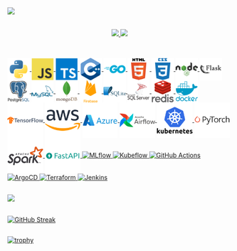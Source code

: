 

##
 ![](https://komarev.com/ghpvc/?username=SauloHenriqueAguiar)
##
<!--
**SauloHenriqueAguiar/SauloHenriqueAguiar** is a ✨ _special_ ✨ repository because its `README.md` (this file) appears on your GitHub profile.

Here are some ideas to get you started:

- 🔭 I’m currently working on algotrading strategies of cryptocurrency.
- 🌱 I’m currently learning docker, api restful
- 👯 I’m looking to collaborate on framework strategies algorithm investment cryptocyrrency.
- 📫 How to reach me: saulohjr@hotmail.com
-->
<div align="center">
  <a href="https://github.com/SauloHenriqueAguiar">
  <img height="180em" src="https://github-readme-stats.vercel.app/api?username=SauloHenriqueAguiar&show_icons=true&theme=dark&include_all_commits=true&count_private=true"/>
  <img height="180em" src="https://github-readme-stats.vercel.app/api/top-langs/?username=SauloHenriqueAguiar&layout=compact&langs_count=7&theme=dark"/>
</div>
  
  ##
<div style="display: inline_block"><br>
  <img align="center" alt="Rafa-Js" height="50" width="50" src="https://github.com/devicons/devicon/blob/master/icons/python/python-original.svg">
  <img align="center" alt="Rafa-Js" height="50" width="50" src="https://github.com/devicons/devicon/blob/master/icons/javascript/javascript-original.svg"> 
  <img align="center" alt="Rafa-Js" height="50" width="50" src="https://github.com/devicons/devicon/blob/master/icons/typescript/typescript-original.svg">
  <img align="center" alt="Rafa-Js" height="50" width="50" src="https://github.com/devicons/devicon/blob/master/icons/cplusplus/cplusplus-original.svg"> 
  <img align="center" alt="Rafa-Js" height="50" width="50" src="https://github.com/devicons/devicon/blob/master/icons/go/go-original-wordmark.svg">
  <img align="center" alt="Rafa-Js" height="50" width="50" src="https://github.com/devicons/devicon/blob/master/icons/html5/html5-original-wordmark.svg">  
  <img align="center" alt="Rafa-Js" height="50" width="50" src="https://github.com/devicons/devicon/blob/master/icons/css3/css3-plain-wordmark.svg"> 
  <img align="center" alt="Rafa-Js" height="50" width="50" src="https://github.com/devicons/devicon/blob/master/icons/nodejs/nodejs-original-wordmark.svg">
 <img align="center" alt="Rafa-Js" height="50" width="50" src="https://github.com/devicons/devicon/blob/master/icons/flask/flask-original-wordmark.svg">
  <img align="center" alt="Rafa-Js" height="50" width="50" src="https://github.com/devicons/devicon/blob/master/icons/postgresql/postgresql-original-wordmark.svg">
  <img align="center" alt="Rafa-Js" height="50" width="50" src="https://github.com/devicons/devicon/blob/master/icons/mysql/mysql-plain-wordmark.svg">
   <img align="center" alt="Rafa-Js" height="50" width="50" src="https://github.com/devicons/devicon/blob/master/icons/mongodb/mongodb-original-wordmark.svg"> 
  <img align="center" alt="Rafa-Js" height="50" width="50" src="https://github.com/devicons/devicon/blob/master/icons/firebase/firebase-plain-wordmark.svg">
    <img align="center" alt="Rafa-Js" height="50" width="50" src="https://github.com/devicons/devicon/blob/master/icons/sqlite/sqlite-original-wordmark.svg">
   <img align="center" alt="Rafa-Js" height="50" width="50" src="https://github.com/devicons/devicon/blob/master/icons/microsoftsqlserver/microsoftsqlserver-original-wordmark.svg">
     <img align="center" alt="Rafa-Js" height="50" width="50" src="https://github.com/devicons/devicon/blob/master/icons/redis/redis-original-wordmark.svg">
  <img align="center" alt="Rafa-Js" height="50" width="50" src="https://github.com/devicons/devicon/blob/master/icons/docker/docker-plain-wordmark.svg">
  <img align="center" alt="Rafa-Js" height="80" width="80" src="https://github.com/devicons/devicon/blob/master/icons/tensorflow/tensorflow-original-wordmark.svg">
   <img align="center" alt="Rafa-Js" height="80" width="80" src="https://github.com/devicons/devicon/blob/master/icons/amazonwebservices/amazonwebservices-original-wordmark.svg">
    <img align="center" alt="Rafa-Js" height="80" width="80" src="https://github.com/devicons/devicon/blob/master/icons/azure/azure-original-wordmark.svg">
   <img align="center" alt="Rafa-Js" height="80" width="80" src="https://github.com/devicons/devicon/blob/master/icons/apacheairflow/apacheairflow-original-wordmark.svg">
    <img align="center" alt="Rafa-Js" height="80" width="80" src="https://github.com/devicons/devicon/blob/master/icons/kubernetes/kubernetes-original-wordmark.svg">
     <img align="center" alt="Rafa-Js" height="80" width="80" src="https://github.com/devicons/devicon/blob/master/icons/pytorch/pytorch-original-wordmark.svg">
     <img align="center" alt="Rafa-Js" height="80" width="80" src="https://github.com/devicons/devicon/blob/master/icons/apachespark/apachespark-original-wordmark.svg">
      <img align="center" alt="Rafa-Js" height="80" width="80" src="https://github.com/devicons/devicon/blob/master/icons/fastapi/fastapi-original-wordmark.svg">
      <img src="https://cdn.simpleicons.org/mlflow/0194E2" height="40" alt="MLflow"/>
      <img src="assets/icons/kubeflow-icon-color.svg" height="40" alt="Kubeflow"/>
      <img src="https://cdn.simpleicons.org/githubactions/2088FF" height="40" alt="GitHub Actions"/>
      <img src="https://raw.githubusercontent.com/argoproj/argo-cd/master/docs/assets/argo-icon-color.svg" height="40" alt="ArgoCD"/>
     <img src="https://cdn.simpleicons.org/terraform/623CE4" height="40" alt="Terraform"/>
     <img src="https://cdn.simpleicons.org/jenkins/D24939" height="40" alt="Jenkins"/>




  
  
  
</div>  

  ##

  <div> 
  
  <a href="https://www.linkedin.com/in/saulo-henrique-a428861aa/" target="_blank"><img src="https://img.shields.io/badge/-LinkedIn-%230077B5?style=for-the-badge&logo=linkedin&logoColor=white" target="_blank"></a> 
 ##
 

    
##
[![GitHub Streak](https://github-readme-streak-stats.herokuapp.com/?user=SauloHenriqueAguiar)](https://git.io/streak-stats)

##
 
    
[![trophy](https://github-profile-trophy.vercel.app/?username=SauloHenriqueAguiar)](https://github.com/ryo-ma/github-profile-trophy)


